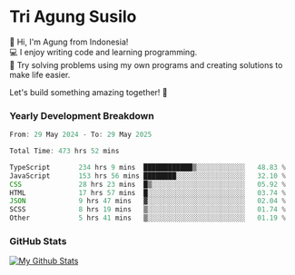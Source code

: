 # Tri Agung Susilo

👋 Hi, I'm Agung from Indonesia!<br>
💻 I enjoy writing code and learning programming.<br>
🧠 Try solving problems using my own programs and creating solutions to make life easier.

Let's build something amazing together! 🚀

### Yearly Development Breakdown

<!--START_SECTION:waka-->

```TypeScript JavaScript PHP
From: 29 May 2024 - To: 29 May 2025

Total Time: 473 hrs 52 mins

TypeScript       234 hrs 9 mins  ████████████▒░░░░░░░░░░░░   48.83 %
JavaScript       153 hrs 56 mins ████████░░░░░░░░░░░░░░░░░   32.10 %
CSS              28 hrs 23 mins  █▒░░░░░░░░░░░░░░░░░░░░░░░   05.92 %
HTML             17 hrs 57 mins  █░░░░░░░░░░░░░░░░░░░░░░░░   03.74 %
JSON             9 hrs 47 mins   ▓░░░░░░░░░░░░░░░░░░░░░░░░   02.04 %
SCSS             8 hrs 19 mins   ▒░░░░░░░░░░░░░░░░░░░░░░░░   01.74 %
Other            5 hrs 41 mins   ▒░░░░░░░░░░░░░░░░░░░░░░░░   01.19 %
```

<!--END_SECTION:waka-->

### GitHub Stats

[![My Github Stats](https://github-readme-stats.vercel.app/api?username=triagung128&show_icons=true&hide=contribs,issues&count_private=true&theme=tokyonight)](https://github.com/triagung128)

<!-- [![Top Langs](https://github-readme-stats.vercel.app/api/top-langs/?username=triagung128&layout=compact)](https://github.com/triagung128) -->
